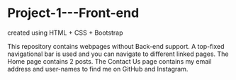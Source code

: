 # Project-1---Front-end
created using HTML + CSS + Bootstrap

This repository contains webpages without Back-end support.
A top-fixed navigational bar is used and you can navigate to different linked pages.
The Home page contains 2 posts.
The Contact Us page contains my email address and user-names to find me on GitHub and Instagram.
